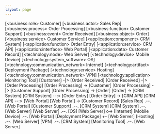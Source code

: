 ```yaml
---
layout: page
---
```


<script setup>
import Diagram from './.vitepress/components/Diagram.vue'
</script>

<Diagram size="large" :fullPage="true">[&lt;business:role&gt; Customer]&#10;[&lt;business:actor&gt; Sales Rep]&#10;[&lt;business:process&gt; Order Processing]&#10;[&lt;business:function&gt; Customer Support]&#10;[&lt;business:event&gt; Order Received]&#10;[&lt;business:object&gt; Order]&#10;[&lt;business:service&gt; Customer Service]&#10;[&lt;application:component&gt; CRM System]&#10;[&lt;application:function&gt; Order Entry]&#10;[&lt;application:service&gt; CRM API]&#10;[&lt;application:interface&gt; Web Portal]&#10;[&lt;application:data&gt; Customer Record]&#10;[&lt;technology:node&gt; Web Server]&#10;[&lt;technology:device&gt; Mobile Device]&#10;[&lt;technology:system_software&gt; OS]&#10;[&lt;technology:communication_network&gt; Internet]&#10;[&lt;technology:artifact&gt; Deployment Package]&#10;[&lt;technology:service&gt; Hosting]&#10;[&lt;technology:communication_network&gt; VPN]&#10;[&lt;technology:application&gt; Monitoring Tool]&#10;[Customer] -|&gt; [Order Received]&#10;[Order Received] -|&gt; [Order Processing]&#10;[Order Processing] -&gt; [Customer]&#10;[Order Processing] -|&gt; [Customer Support]&#10;[Order Processing] -&gt; [Order]&#10;[Order] -&gt; [CRM System]&#10;[CRM System] --:&gt; [Order Entry]&#10;[Order Entry] -&gt; [CRM API]&#10;[CRM API] --:&gt; [Web Portal]&#10;[Web Portal] -&gt; [Customer Record]&#10;[Sales Rep] .--. [Web Portal]&#10;[Customer Support] .--. [CRM System]&#10;[CRM System] .--. [Web Server]&#10;[Web Server] .--. [OS]&#10;[Web Server] o-&gt; [Internet]&#10;[Mobile Device] .--. [Web Portal]&#10;[Deployment Package] +- [Web Server]&#10;[Hosting] .--. [Web Server]&#10;[VPN] .--. [CRM System]&#10;[Monitoring Tool] .--. [Web Server]</Diagram>